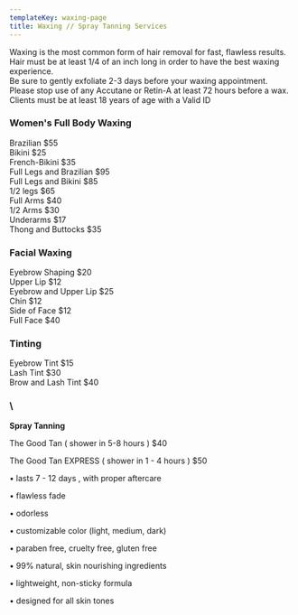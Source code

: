 ```yaml
---
templateKey: waxing-page
title: Waxing // Spray Tanning Services
---
```

Waxing is the most common form of hair removal for fast, flawless
results.\
Hair must be at least 1/4 of an inch long in order to have the
best waxing experience.\
Be sure to gently exfoliate 2-3 days before your waxing
appointment.\
Please stop use of any Accutane or Retin-A at least 72 hours
before a wax.\
Clients must be at least 18 years of age with a Valid ID

### Women's Full Body Waxing

Brazilian $55\
Bikini $25\
French-Bikini $35\
Full Legs and Brazilian $95\
Full Legs and Bikini $85\
1/2 legs $65\
Full Arms $40\
1/2 Arms $30\
Underarms $17\
Thong and Buttocks $35

### Facial Waxing

Eyebrow Shaping $20\
Upper Lip $12\
Eyebrow and Upper Lip $25\
Chin $12\
Side of Face $12\
Full Face $40

### Tinting

Eyebrow Tint $15\
Lash Tint $30\
Brow and Lash Tint $40

### \
**Spray Tanning**

The Good Tan  ( shower in 5-8 hours )    $40

The Good Tan EXPRESS ( shower in 1 - 4 hours )    $50

• lasts 7 - 12 days , with proper aftercare

• flawless fade

• odorless

• customizable color (light, medium, dark)

• paraben free, cruelty free, gluten free

• 99% natural, skin nourishing ingredients 

 • lightweight, non-sticky formula 

• designed for all skin tones